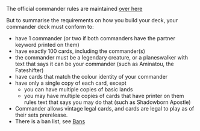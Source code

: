 
The official commander rules are maintained [over here](http://www.mtgcommander.net/rules.php)

But to summarise the requirements on how you build your deck, your commander deck must conform to:

- have 1 commander (or two if both commanders have the partner keyword printed on them)
- have exactly 100 cards, including the commander(s)
- the commander must be a legendary creature, or a planeswalker with text that says it can be your commander (such as Aminatou, the Fateshifter)
- have cards that match the colour identity of your commander
- have only a single copy of each card, except
  - you can have multiple copies of basic lands
  - you may have multiple copies of cards that have printer on them rules text that says you may do that (such as Shadowborn Apostle)
- Commander allows vintage legal cards, and cards are legal to play as of
  their sets prerelease.
- There is a ban list, see [Bans](/format/bans)
